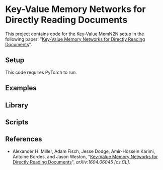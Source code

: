 # Key-Value Memory Networks for Directly Reading Documents

This project contains code for the Key-Value MemN2N setup in the following paper: "[Key-Value Memory Networks for Directly Reading Documents](https://arxiv.org/abs/1606.03126)".

## Setup

This code requires PyTorch to run.

## Examples

## Library

## Scripts

## References

* Alexander H. Miller, Adam Fisch, Jesse Dodge, Amir-Hossein Karimi, Antoine Bordes, and Jason Weston, "[Key-Value Memory Networks for Directly Reading Documents](https://arxiv.org/abs/1606.03126)", *arXiv:1604.06045 [cs.CL]*.
